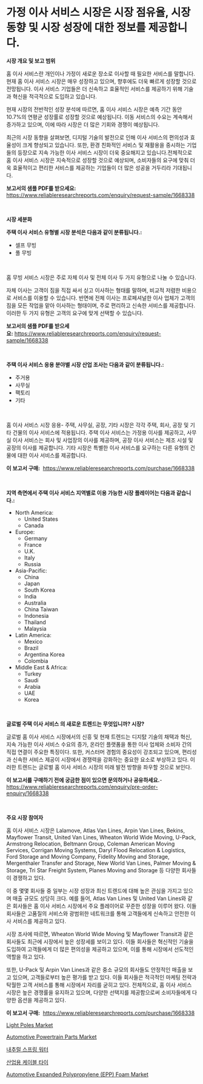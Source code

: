 <p><h1>가정 이사 서비스 시장은 시장 점유율, 시장 동향 및 시장 성장에 대한 정보를 제공합니다.</h1></p><p><strong>시장 개요 및 보고 범위</strong></p>
<p><p>홈 이사 서비스란 개인이나 가정이 새로운 장소로 이사할 때 필요한 서비스를 말합니다. 현재 홈 이사 서비스 시장은 매우 성장하고 있으며, 향후에도 더욱 빠르게 성장할 것으로 전망됩니다. 이사 서비스 기업들은 더 신속하고 효율적인 서비스를 제공하기 위해 기술과 혁신을 적극적으로 도입하고 있습니다.</p><p>현재 시장의 전반적인 성장 분석에 따르면, 홈 이사 서비스 시장은 예측 기간 동안 10.7%의 연평균 성장률로 성장할 것으로 예상됩니다. 이동 서비스의 수요는 계속해서 증가하고 있으며, 이에 따라 시장은 더 많은 기회와 경쟁이 예상됩니다.</p><p>최근의 시장 동향을 살펴보면, 디지털 기술의 발전으로 인해 이사 서비스의 편의성과 효율성이 크게 향상되고 있습니다. 또한, 환경 친화적인 서비스 및 재활용을 중시하는 기업들의 등장으로 지속 가능한 이사 서비스 시장이 더욱 중요해지고 있습니다.전체적으로 홈 이사 서비스 시장은 지속적으로 성장할 것으로 예상되며, 소비자들의 요구에 맞춰 더욱 효율적이고 편리한 서비스를 제공하는 기업들이 더 많은 성공을 거두리라 기대됩니다.</p></p>
<p><strong>보고서의 샘플 PDF를 받으세요:</strong> <a href="https://www.reliableresearchreports.com/enquiry/request-sample/1668338">https://www.reliableresearchreports.com/enquiry/request-sample/1668338</a></p>
<p>&nbsp;</p>
<p><strong>시장 세분화</strong></p>
<p><strong>주택 이사 서비스 유형별 시장 분석은 다음과 같이 분류됩니다.:</strong></p>
<p><ul><li>셀프 무빙</li><li>풀 무빙</li></ul></p>
<p>&nbsp;</p>
<p><p>홈 무빙 서비스 시장은 주로 자체 이사 및 전체 이사 두 가지 유형으로 나눌 수 있습니다. </p><p>자체 이사는 고객이 짐을 직접 싸서 싣고 이사하는 형태를 말하며, 비교적 저렴한 비용으로 서비스를 이용할 수 있습니다. 반면에 전체 이사는 프로페셔널한 이사 업체가 고객의 짐을 모든 작업을 맡아 이사하는 형태이며, 주로 편리하고 신속한 서비스를 제공합니다. 이러한 두 가지 유형은 고객의 요구에 맞게 선택할 수 있습니다.</p></p>
<p><strong>보고서의 샘플 PDF를 받으세요:</strong>&nbsp;<a href="https://www.reliableresearchreports.com/enquiry/request-sample/1668338">https://www.reliableresearchreports.com/enquiry/request-sample/1668338</a></p>
<p>&nbsp;</p>
<p><strong> 주택 이사 서비스 응용 분야별 시장 산업 조사는 다음과 같이 분류됩니다.:</strong></p>
<p><ul><li>주거용</li><li>사무실</li><li>팩토리</li><li>기타</li></ul></p>
<p>&nbsp;</p>
<p><p>홈 이사 서비스 시장 응용- 주택, 사무실, 공장, 기타 시장은 각각 주택, 회사, 공장 및 기타 건물의 이사 서비스에 적용됩니다. 주택 이사 서비스는 가정용 이사를 제공하고, 사무실 이사 서비스는 회사 및 사업장의 이사를 제공하며, 공장 이사 서비스는 제조 시설 및 공장의 이사를 제공합니다. 기타 시장은 특별한 이사 서비스를 요구하는 다른 유형의 건물에 대한 이사 서비스를 제공합니다.</p></p>
<p><strong>이 보고서 구매:</strong>&nbsp; <a href="https://www.reliableresearchreports.com/purchase/1668338">https://www.reliableresearchreports.com/purchase/1668338</a></p>
<p>&nbsp;</p>
<p><strong>지역 측면에서 주택 이사 서비스 지역별로 이용 가능한 시장 플레이어는 다음과 같습니다.:</strong></p>
<p><ul>
    <li>
        North America:
        <ul>
            <li>United States</li>
            <li>Canada</li>
        </ul>
    </li>
    <li>
        Europe:
        <ul>
            <li>Germany</li>
            <li>France</li>
            <li>U.K.</li>
            <li>Italy</li>
            <li>Russia</li>
        </ul>
    </li>
    <li>
        Asia-Pacific:
        <ul>
            <li>China</li>
            <li>Japan</li>
            <li>South Korea</li>
            <li>India</li>
            <li>Australia</li>
            <li>China Taiwan</li>
            <li>Indonesia</li>
            <li>Thailand</li>
            <li>Malaysia</li>
        </ul>
    </li>
    <li>
        Latin America:
        <ul>
            <li>Mexico</li>
            <li>Brazil</li>
            <li>Argentina Korea</li>
            <li>Colombia</li>
        </ul>
    </li>
    <li>
        Middle East & Africa:
        <ul>
            <li>Turkey</li>
            <li>Saudi</li>
            <li>Arabia</li>
            <li>UAE</li>
            <li>Korea</li>
        </ul>
    </li>
    </ul></p>
<p>&nbsp;</p>
<p><strong>글로벌 주택 이사 서비스 의 새로운 트렌드는 무엇입니까? 시장?</strong></p>
<p><p>글로벌 홈 이사 서비스 시장에서의 신흥 및 현재 트렌드는 디지턄 기술의 채택과 혁신, 지속 가능한 이사 서비스 수요의 증가, 온라인 플랫폼을 통한 이사 업체와 소비자 간의 직접 연결이 주요한 특징이다. 또한, 커스터머 경험의 중요성이 강조되고 있으며, 편리성과 신속한 서비스 제공이 시장에서 경쟁력을 강화하는 중요한 요소로 부상하고 있다. 이러한 트렌드는 글로벌 홈 이사 서비스 시장의 미래 발전 방향을 좌우할 것으로 보인다.</p></p>
<p><strong>이 보고서를 구매하기 전에 궁금한 점이 있으면 문의하거나 공유하세요.</strong>- <a href="https://www.reliableresearchreports.com/enquiry/pre-order-enquiry/1668338">https://www.reliableresearchreports.com/enquiry/pre-order-enquiry/1668338</a></p>
<p>&nbsp;</p>
<p><strong>주요 시장 참여자</strong></p>
<p><p>홈 이사 서비스 시장은 Lalamove, Atlas Van Lines, Arpin Van Lines, Bekins, Mayflower Transit, United Van Lines, Wheaton World Wide Moving, U-Pack, Armstrong Relocation, Beltmann Group, Coleman American Moving Services, Corrigan Moving Systems, Daryl Flood Relocation & Logistics, Ford Storage and Moving Company, Fidelity Moving and Storage, Mergenthaler Transfer and Storage, New World Van Lines, Palmer Moving & Storage, Tri Star Freight System, Planes Moving and Storage 등 다양한 회사들이 경쟁하고 있다.</p><p>이 중 몇몇 회사들 중 일부는 시장 성장과 최신 트렌드에 대해 높은 관심을 가지고 있으며 매출 규모도 상당히 크다. 예를 들어, Atlas Van Lines 및 United Van Lines와 같은 회사들은 홈 이사 서비스 시장에서 주요 플레이어로 꾸준한 성장을 이루어 왔다. 이들 회사들은 고품질의 서비스와 광범위한 네트워크를 통해 고객들에게 신속하고 안전한 이사 서비스를 제공하고 있다.</p><p>시장 조사에 따르면, Wheaton World Wide Moving 및 Mayflower Transit과 같은 회사들도 최근에 시장에서 높은 성장세를 보이고 있다. 이들 회사들은 혁신적인 기술을 도입하여 고객들에게 더 많은 편의성을 제공하고 있으며, 이를 통해 시장에서 선도적인 역할을 하고 있다.</p><p>또한, U-Pack 및 Arpin Van Lines과 같은 중소 규모의 회사들도 안정적인 매출을 보고 있으며, 고객들로부터 높은 평가를 받고 있다. 이들 회사들은 적극적인 마케팅 전략과 탁월한 고객 서비스를 통해 시장에서 자리를 굳히고 있다. 전체적으로, 홈 이사 서비스 시장은 높은 경쟁률을 유지하고 있으며, 다양한 선택지를 제공함으로써 소비자들에게 다양한 옵션을 제공하고 있다.</p></p>
<p><strong>이 보고서 구매:</strong>&nbsp;&nbsp;<a href="https://www.reliableresearchreports.com/purchase/1668338">https://www.reliableresearchreports.com/purchase/1668338</a></p>
<p><p><a href="https://github.com/juancolorado15/Market-Research-Report-List-2/blob/main/light-poles-market.md">Light Poles Market</a></p><p><a href="https://issuu.com/reportprime-2/docs/automotive-powertrain-parts-market-size-2030.pptx">Automotive Powertrain Parts Market</a></p><p><a href="https://github.com/CliftonFisher9067/Market-Research-Report-List-1/blob/main/129346115371.md">내추럴 스프링 워터</a></p><p><a href="https://github.com/vskv4779xr1/Market-Research-Report-List-1/blob/main/249924815370.md">산업용 케이블 타이</a></p><p><a href="https://issuu.com/reportprime-2/docs/automotive-expanded-polypropylene-epp-foam-market-">Automotive Expanded Polypropylene (EPP) Foam Market</a></p></p>
